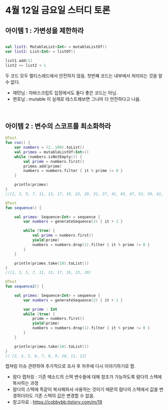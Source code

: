 # 4월 12일 금요일 스터디 토론

## 아이템 1 : 가변성을 제한하라

```kotlin

val list1: MutableList<Int> = mutableListOf()
var list2: List<Int> = listOf()

list1.add(1)
list2 += list2 + 1
```
두 코드 모두 멀티스레드에서 안전하지 않음.
첫번째 코드는 내부에서 처리되는 것을 알 수 없다.


- 재민님 : 자바스크립트 입장에서도 둘다 좋은 코드는 아님.
- 현호님 : mutable 이 실제로 테스트해보면 그나마 더 안전하다고 나옴.

<br>

## 아이템 2 : 변수의 스코프를 최소화하라

```kotlin
@Test
fun run() {
    var numbers = (2..100).toList()
    val primes = mutableListOf<Int>()
    while (numbers.isNotEmpty()) {
        val prime = numbers.first()
        primes.add(prime)
        numbers = numbers.filter { it % prime != 0 }
    }

    println(primes)
}
//[2, 3, 5, 7, 11, 13, 17, 19, 23, 29, 31, 37, 41, 43, 47, 53, 59, 61, 67, 71, 73, 79, 83, 89, 97]

@Test
fun sequence() {

    val primes: Sequence<Int> = sequence {
        var numbers = generateSequence(2) { it + 1 }

        while (true) {
            val prime = numbers.first()
            yield(prime)
            numbers = numbers.drop(1).filter { it % prime != 0 }
        }
    }

    println(primes.take(10).toList())
}
//[2, 3, 5, 7, 11, 13, 17, 19, 23, 29]

@Test
fun sequence2() {

    val primes: Sequence<Int> = sequence {
        var numbers = generateSequence(2) { it + 1 }

        var prime : Int
        while (true) {
            prime = numbers.first()
            yield(prime)
            numbers = numbers.drop(1).filter { it % prime != 0 }
        }
    }

    println(primes.take(10).toList())
}
// [2, 3, 5, 6, 7, 8, 9, 10, 11, 12]
```

캡쳐링 이슈 관련하여 추가적으로 조사 후 차주에 다시 이야기하기로 함.

- 람다 캡처링 : 기존 메소드의 스택 변수들에 대해 참조가 가능하도록 람다의 스택에 복사하는 과정
- 람다의 스택에 똑같이 복사해와서 사용하는 것이기 때문의 람다의 스택에서 값을 변경하더라도 기존 스택의 값은 변경할 수 없음.
- 참고자료 : https://cobbybb.tistory.com/m/19